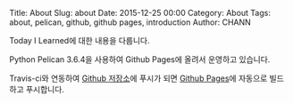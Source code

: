 Title: About
Slug: about
Date: 2015-12-25 00:00
Category: About
Tags: about, pelican, github, github pages, introduction
Author: CHANN
<!--Summary: -->

Today I Learned에 대한 내용을 다룹니다.

Python Pelican 3.6.4을 사용하여 Github Pages에 올려서 운영하고 있습니다.

Travis-ci와 연동하여 [Github 저장소](https://github.com/channprj/git.chann.kr-source)에 푸시가 되면 [Github  Pages](https://github.com/channprj/git.chann.kr)에 자동으로 빌드하고 푸시합니다.

